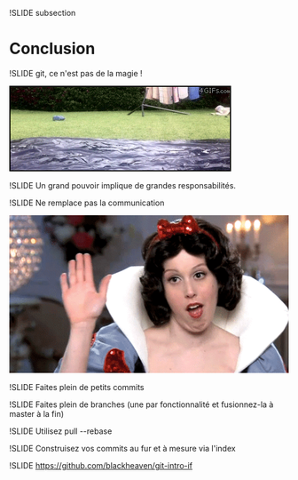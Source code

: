 !SLIDE subsection
# Conclusion #

!SLIDE
git, ce n'est pas de la magie !

![Magie](magie_.gif)

!SLIDE
Un grand pouvoir implique de grandes responsabilités.

!SLIDE
Ne remplace pas la communication

![Travail d'équipe](equipe_.gif)

!SLIDE
Faites plein de petits commits

!SLIDE
Faites plein de branches (une par fonctionnalité et fusionnez-la à master à la fin)

!SLIDE
Utilisez pull --rebase

!SLIDE
Construisez vos commits au fur et à mesure via l'index

!SLIDE
https://github.com/blackheaven/git-intro-if
